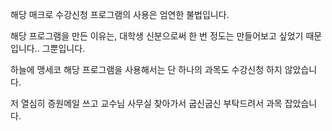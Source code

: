 해당 매크로 수강신청 프로그램의 사용은 엄연한 불법입니다.

해당 프로그램을 만든 이유는, 대학생 신분으로써 한 번 정도는 만들어보고 싶었기 때문입니다.. 그뿐입니다.

하늘에 맹세코 해당 프로그램을 사용해서는 단 하나의 과목도 수강신청 하지 않았습니다.

저 열심히 증원메일 쓰고 교수님 사무실 찾아가서 굽신굽신 부탁드려서 과목 잡았습니다.
